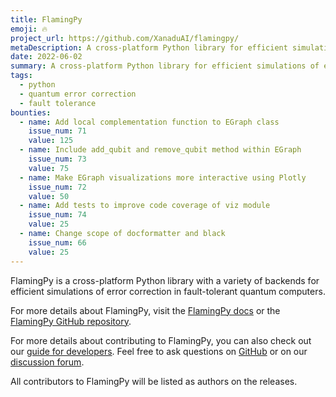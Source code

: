 ```yaml
---
title: FlamingPy
emoji: 🔥
project_url: https://github.com/XanaduAI/flamingpy/
metaDescription: A cross-platform Python library for efficient simulations of error correction in fault-tolerant quantum computers
date: 2022-06-02
summary: A cross-platform Python library for efficient simulations of error correction in fault-tolerant quantum computers
tags:
  - python
  - quantum error correction
  - fault tolerance
bounties:
  - name: Add local complementation function to EGraph class
    issue_num: 71
    value: 125
  - name: Include add_qubit and remove_qubit method within EGraph
    issue_num: 73
    value: 75
  - name: Make EGraph visualizations more interactive using Plotly
    issue_num: 72
    value: 50
  - name: Add tests to improve code coverage of viz module
    issue_num: 74
    value: 25
  - name: Change scope of docformatter and black
    issue_num: 66
    value: 25
---
```


FlamingPy is a cross-platform Python library with a variety of backends for efficient simulations of error correction in fault-tolerant quantum computers.

For more details about FlamingPy, visit the [FlamingPy docs](https://flamingpy.readthedocs.io/en/latest/) or the [FlamingPy GitHub repository](https://github.com/XanaduAI/flamingpy).

For more details about contributing to FlamingPy, you can also check out our [guide for developers](https://flamingpy.readthedocs.io/en/latest/development/guide_for_devs.html). Feel free to ask questions on [GitHub](https://github.com/XanaduAI/flamingpy) or on our [discussion forum](https://github.com/XanaduAI/flamingpy/discussions).

All contributors to FlamingPy will be listed as authors on the releases.